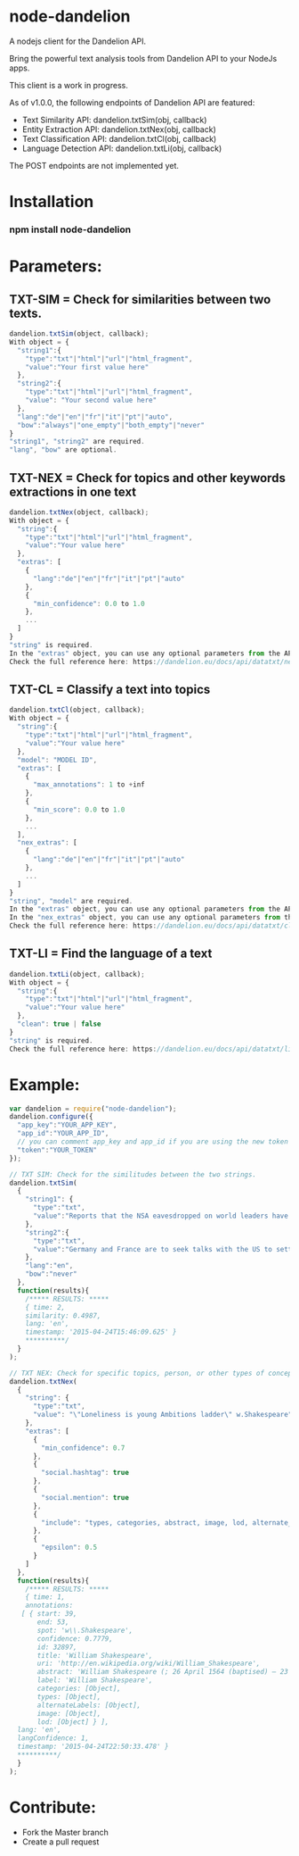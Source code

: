 # node-dandelion
A nodejs client for the Dandelion API.

Bring the powerful text analysis tools from Dandelion API to your NodeJs apps.

This client is a work in progress.

As of v1.0.0, the following endpoints of Dandelion API are featured:
- Text Similarity API: dandelion.txtSim(obj, callback)
- Entity Extraction API: dandelion.txtNex(obj, callback)
- Text Classification API: dandelion.txtCl(obj, callback)
- Language Detection API: dandelion.txtLi(obj, callback)

The POST endpoints are not implemented yet.


# Installation
###  npm install node-dandelion

# Parameters:
## TXT-SIM = Check for similarities between two texts.
```javascript
dandelion.txtSim(object, callback);
With object = {
  "string1":{
    "type":"txt"|"html"|"url"|"html_fragment",
    "value":"Your first value here"
  },
  "string2":{
    "type":"txt"|"html"|"url"|"html_fragment",
    "value": "Your second value here"
  },
  "lang":"de"|"en"|"fr"|"it"|"pt"|"auto",
  "bow":"always"|"one_empty"|"both_empty"|"never"
}
"string1", "string2" are required.
"lang", "bow" are optional.
```
## TXT-NEX = Check for topics and other keywords extractions in one text
```javascript
dandelion.txtNex(object, callback);
With object = {
  "string":{
    "type":"txt"|"html"|"url"|"html_fragment",
    "value":"Your value here"
  },
  "extras": [
    {
      "lang":"de"|"en"|"fr"|"it"|"pt"|"auto"
    },
    {
      "min_confidence": 0.0 to 1.0
    },
    ...
  ]
}
"string" is required.
In the "extras" object, you can use any optional parameters from the API.
Check the full reference here: https://dandelion.eu/docs/api/datatxt/nex/v1/
```
## TXT-CL = Classify a text into topics
```javascript
dandelion.txtCl(object, callback);
With object = {
  "string":{
    "type":"txt"|"html"|"url"|"html_fragment",
    "value":"Your value here"
  },
  "model": "MODEL ID",
  "extras": [
    {
      "max_annotations": 1 to +inf
    },
    {
      "min_score": 0.0 to 1.0
    },
    ...
  ],
  "nex_extras": [
    {
      "lang":"de"|"en"|"fr"|"it"|"pt"|"auto"
    },
    ...
  ]
}
"string", "model" are required.
In the "extras" object, you can use any optional parameters from the API.
In the "nex_extras" object, you can use any optional parameters from the NEX API.
Check the full reference here: https://dandelion.eu/docs/api/datatxt/cl/v1/
```

## TXT-LI = Find the language of a text
```javascript
dandelion.txtLi(object, callback);
With object = {
  "string":{
    "type":"txt"|"html"|"url"|"html_fragment",
    "value":"Your value here"
  },
  "clean": true | false
}
"string" is required.
Check the full reference here: https://dandelion.eu/docs/api/datatxt/li/v1/
```


# Example:
```javascript
var dandelion = require("node-dandelion");
dandelion.configure({
  "app_key":"YOUR_APP_KEY",
  "app_id":"YOUR_APP_ID",
  // you can comment app_key and app_id if you are using the new token authentication
  "token":"YOUR_TOKEN"
});

// TXT SIM: Check for the similitudes between the two strings.
dandelion.txtSim(
  {
    "string1": {
      "type":"txt",
      "value":"Reports that the NSA eavesdropped on world leaders have \"severely shaken\" relations between Europe and the U.S., German Chancellor Angela Merkel said."
    },
    "string2":{
      "type":"txt",
      "value":"Germany and France are to seek talks with the US to settle a row over spying, as espionage claims continue to overshadow an EU summit in Brussels."
    },
    "lang":"en",
    "bow":"never"
  },
  function(results){
    /***** RESULTS: *****
    { time: 2,
    similarity: 0.4987,
    lang: 'en',
    timestamp: '2015-04-24T15:46:09.625' }
    **********/
  }
);

// TXT NEX: Check for specific topics, person, or other types of concepts in the provided text.
dandelion.txtNex(
  {
    "string": {
      "type":"txt",
      "value": "\"Loneliness is young Ambitions ladder\" w.Shakespeare"
    },
    "extras": [
      {
        "min_confidence": 0.7
      },
      {
        "social.hashtag": true
      },
      {
        "social.mention": true
      },
      {
        "include": "types, categories, abstract, image, lod, alternate_labels"
      },
      {
        "epsilon": 0.5
      }
    ]
  },
  function(results){
    /***** RESULTS: *****
    { time: 1,
    annotations:
   [ { start: 39,
       end: 53,
       spot: 'w\\.Shakespeare',
       confidence: 0.7779,
       id: 32897,
       title: 'William Shakespeare',
       uri: 'http://en.wikipedia.org/wiki/William_Shakespeare',
       abstract: 'William Shakespeare (; 26 April 1564 (baptised) – 23 April 1616) was an English ,  and actor, widely regarded as the greatest writer in the English language and the world\'s pre-eminent dramatist. He is often called England\'s national poet and the "Bard of Avon". His extant works, including some collaborations, consist of about 38 plays, 154 sonnets, two long narrative poems, and a few other verses, the authorship of some of which is uncertain. His plays have been translated into every major living language and are performed more often than those of any other playwright.',
       label: 'William Shakespeare',
       categories: [Object],
       types: [Object],
       alternateLabels: [Object],
       image: [Object],
       lod: [Object] } ],
  lang: 'en',
  langConfidence: 1,
  timestamp: '2015-04-24T22:50:33.478' }
  **********/
  }
);
```
# Contribute:
- Fork the Master branch
- Create a pull request
